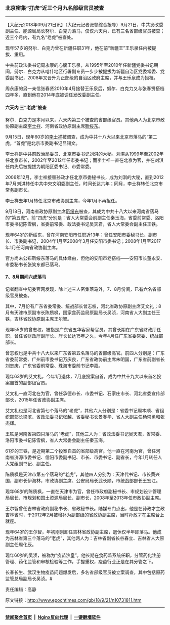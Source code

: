 ### 北京密集“打虎”近三个月九名部级官员被查
------------------------

<p>【大纪元2018年09月21日讯】（大纪元记者张顿综合报导）9月21日，中共发改委副主任、能源局局长努尔．白克力落马，仅仅六天内，已有三名省部级官员被查；近三个月内，有九名“老虎”被查处。</p>
<p>现年57岁的努尔．白克力曾在新疆任职31年，他在前“新疆王”王乐泉任内被提拔、重用。</p>
<p>中共前政法委书记周永康的心腹王乐泉，从1995年至2010年任新疆党委书记期间，努尔．白克力从喀什地区行署副专员一步步被提拔为新疆自治区党委常委、党委副书记，2008年又晋升为正部级的自治区政府主席，并与王乐泉成为搭档。</p>
<p>周永康的另一亲信张春贤2010年4月接替王乐泉后，努尔．白克力又与张春贤搭档四年多，直到他在2014年底被调任发改委副主任。</p>
<h4><strong>六天内 三“老虎”被查</strong></h4>
<p>努尔．白克力是本月以来，六天内第三个被查的省部级官员。其他两人为北京市政协原副主席<a href="http://www.epochtimes.com/gb/tag/%E6%9D%8E%E5%A3%AB%E7%A5%A5.html">李士祥</a>、河南省政协原副主席<a href="http://www.epochtimes.com/gb/tag/%E9%9D%B3%E7%BB%A5%E4%B8%9C.html">靳绥东</a>。</p>
<p>9月15日，现年60岁的<a href="http://www.epochtimes.com/gb/tag/%E6%9D%8E%E5%A3%AB%E7%A5%A5.html">李士祥</a>被调查，成为中共十八大以来北京市落马的“第二虎，“首虎”是北京市委副书记吕锡文。</p>
<p>李士祥是中共前政治局委员、北京市委书记刘淇的大秘。刘淇从1999年至2002年任北京市长，2002年至2012年任市委书记；而李士祥一直在北京为官，并在刘淇任内先后被提拔为朝阳区委书记、市委常委。</p>
<p>2006年12月，李士祥接替孙政才任北京市委秘书长，成为刘淇的大秘，直到2012年7月刘淇转任中共中央文明委副主任，时间长达六年；同月，李士祥转任北京市常务副市长。</p>
<p>李士祥去年1月转任北京市政协副主席，今年1月不再担任。</p>
<p>9月18日，河南省政协原副主席<a href="http://www.epochtimes.com/gb/tag/%E9%9D%B3%E7%BB%A5%E4%B8%9C.html">靳绥东</a>被查，其成为中共十八大以来河南省落马的“第五虎”。前“四虎”分别是：省人大常委会前副主任秦玉海，省委前常委、洛阳市委书记陈雪枫，省委前常委、政法委书记吴天君，省人大常委会副主任王铁。</p>
<p>现年64岁的靳绥东，曾在河南安阳市任职近13年；曾任安阳市委秘书长、副市长、市委副书记，2004年1月至2008年3月任安阳市委书记；2008年1月至2017年1月任河南省政协副主席。</p>
<p>官方尚未公布靳绥东落马的具体缘由，但他的安阳市老搭档——安阳市长董永安、市委秘书长张笑东都已落马。</p>
<h4><strong>7、8月期间六虎落马</strong></h4>
<p>记者翻查中纪委官网发现，除上述三人密集落马外，7、8月份间，已有六名省部级官员被查。</p>
<p>其中，7月份有广东省委常委、统战部长曾志权，河北省政协原副主席艾文礼；8月有天津市原副市长陈质枫，国家食药监局原副局长吴浈，河南省人大副主任王铁，吉林省政协原副主席王尔智。</p>
<p>现年55岁的曾志权，被指是广东省五华客家帮官员。其曾长期在广东省财政厅任职，曾任省财政厅副厅长、厅长长达15年之久，今年4月任广东省委常委、统战部部长。</p>
<p>曾志权也是中共十八大以来广东省第五名落马的省部级高官。前四人分别是：广东省委前常委、广州前市委书记万庆良，广东省政协前主席朱明国，广东省前副省长刘志庚，广东省委前常委、珠海市委前书记李嘉。</p>
<p>现年63岁的艾文礼，今年1月退休，7月底投案自首，成为中共十九大以来首名投案自首的副部级官员。</p>
<p>艾文礼一直河北在为官，曾任承德市长、市委书记、石家庄市长、河北省委宣传部部长，2015年任省政协副主席。</p>
<p>艾文礼也是河北省第七个落马的“老虎”，其他六人分别是：省委书记周本顺、省组织部部长梁滨、省政法委书记张越、省委秘书长景春华、省人大副主任杨崇勇和张杰辉。</p>
<p>王铁是河南省第四只落马的“老虎”，其他三人为：省政法委书记吴天君，省常委、洛阳市委书记陈雪枫，省人大常委会副主任秦玉海。</p>
<p>61岁的王铁，是近期第二个投案自首的省部级高官。他一直在河南为官，曾任河南省济源市委书记、信阳市委副书记、市长、市委书记、副省长，今年1月转任人大党组副书记、副主任。</p>
<p>陈质枫是天津市第五个落马的“老虎”，其他四人分别为：天津代书记、市长黄兴国，副市长伊海林，市政协副主席、公安局局长武长顺，市统战部部长王宏江。</p>
<p>现年68岁的陈质枫，一直在天津市为官，曾任市政府副秘书长、市规划设计管理局局长、市规划和国土资源局局长、副市长，2008年至2013年任市政协副主席。</p>
<p>王尔智曾任吉林省政府副秘书长、省政秘书长。陆媒专门点出，他是在孙政才主政吉林省时，于2012年2月被增补为副部级的省政协副主席，当时孙政才在主席台上就座。</p>
<p>现年64岁的王尔智，年初刚刚卸任吉林省政协副主席，退休仅半年即落马。他成为吉林省第三个落马的“老虎”，其他两人为：吉林省副省长谷春立、吉林省人大原副主任周化辰。</p>
<p>现年60岁的吴浈，被称为“疫苗沙皇”。他长期在食药监系统任职，分管药化注册管理、药化监管和审核检验等工作，手握重权，疫苗行业正是在其分管之下。</p>
<p>长春长生、武汉生物疫苗问题爆发后，多名省部级官员被立案调查，其中包括原药监管总局副局长吴浈。#</p>
<p>责任编辑：高静</p>

原文链接：http://www.epochtimes.com/gb/18/9/21/n10731811.htm


------------------------
#### [禁闻聚合首页](https://github.com/gfw-breaker/banned-news/blob/master/README.md) &nbsp;|&nbsp; [Nginx反向代理](https://github.com/gfw-breaker/open-proxy/blob/master/README.md) &nbsp;|&nbsp; [一键翻墙软件](https://github.com/gfw-breaker/nogfw/blob/master/README.md)